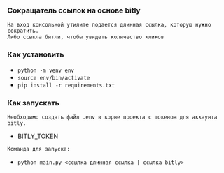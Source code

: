 ### Сокращатель ссылок на основе bitly
```
На вход консольной утилите подается длинная ссылка, которую нужно сократить.
Либо ссыкла битли, чтобы увидеть количество кликов
```

### Как установить
* ```python -m venv env```
* ```source env/bin/activate```
* ```pip install -r requirements.txt```

### Как запускать
```
Необходимо создать файл .env в корне проекта с токеном для аккаунта bitly.
```
* BITLY_TOKEN
```
Команда для запуска:
```
* ```python main.py <ссылка длинная ссылка | ссылка bitly>```
